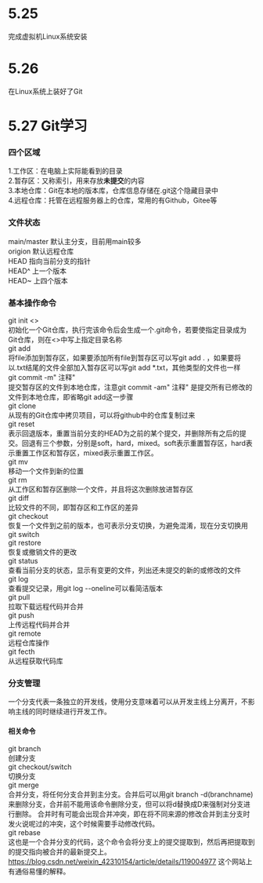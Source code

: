 # 5.25
完成虚拟机Linux系统安装
# 5.26
在Linux系统上装好了Git
# 5.27 Git学习
### 四个区域
1.工作区：在电脑上实际能看到的目录\
2.暂存区：又称索引，用来存放**未提交**的内容\
3.本地仓库：Git在本地的版本库，仓库信息存储在.git这个隐藏目录中\
4.远程仓库：托管在远程服务器上的仓库，常用的有Github，Gitee等
### 文件状态
main/master  默认主分支，目前用main较多\
origion  默认远程仓库\
HEAD  指向当前分支的指针\
HEAD^  上一个版本\
HEAD~  上四个版本
### 基本操作命令
git init <> \
初始化一个Git仓库，执行完该命令后会生成一个.git命令，若要使指定目录成为Git仓库，则在<>中写上指定目录名称\
git add <file>\
将file添加到暂存区，如果要添加所有file到暂存区可以写git add . ，如果要将以.txt结尾的文件全部加入暂存区可以写git add *.txt，其他类型的文件也一样\
git commit -m" 注释"\
提交暂存区的文件到本地仓库，注意git commit -am" 注释" 是提交所有已修改的文件到本地仓库，即省略git add这一步骤\
git clone\
从现有的Git仓库中拷贝项目，可以将github中的仓库复制过来\
git reset\
表示回退版本，重置当前分支的HEAD为之前的某个提交，并删除所有之后的提交。回退有三个参数，分别是soft，hard，mixed。soft表示重置暂存区，hard表示重置工作区和暂存区，mixed表示重置工作区。\
git mv <file> <new-file>\
移动一个文件到新的位置\
git rm <file>\
从工作区和暂存区删除一个文件，并且将这次删除放进暂存区\
git diff\
比较文件的不同，即暂存区和工作区的差异\
git checkout <file> <commit-id>\
恢复一个文件到之前的版本，也可表示分支切换，为避免混淆，现在分支切换用git switch\
git restore\
恢复或撤销文件的更改\
git status\
查看当前分支的状态，显示有变更的文件，列出还未提交的新的或修改的文件\
git log \
查看提交记录，用git log --oneline可以看简洁版本\
git pull\
拉取下载远程代码并合并\
git push\
上传远程代码并合并\
git remote\
远程仓库操作\
git fecth\
从远程获取代码库
### 分支管理
一个分支代表一条独立的开发线，使用分支意味着可以从开发主线上分离开，不影响主线的同时继续进行开发工作。
#### 相关命令
git branch <branchname>\
创建分支\
git checkout/switch <branchname>\
切换分支\
git merge\
合并分支，将任何分支合并到主分支。合并后可以用git branch -d(branchname)来删除分支，合并前不能用该命令删除分支，但可以将d替换成D来强制对分支进行删除。
合并时有可能会出现合并冲突，即在将不同来源的修改合并到主分支时发火说呢过的冲突，这个时候需要手动修改代码。\
git rebase\
这也是一个合并分支的代码，这个命令会将分支上的提交提取到，然后再把提取到的提交指向被合并的最新提交上。https://blog.csdn.net/weixin_42310154/article/details/119004977 这个网站上有通俗易懂的解释。



